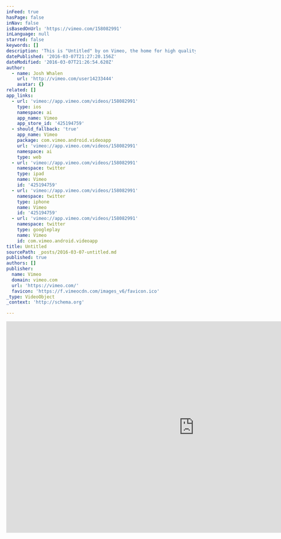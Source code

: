 ```yaml
---
inFeed: true
hasPage: false
inNav: false
isBasedOnUrl: 'https://vimeo.com/158082991'
inLanguage: null
starred: false
keywords: []
description: 'This is "Untitled" by on Vimeo, the home for high quality videos and the people who love them.'
datePublished: '2016-03-07T21:27:20.156Z'
dateModified: '2016-03-07T21:26:54.620Z'
author:
  - name: Josh Whalen
    url: 'http://vimeo.com/user14233444'
    avatar: {}
related: []
app_links:
  - url: 'vimeo://app.vimeo.com/videos/158082991'
    type: ios
    namespace: ai
    app_name: Vimeo
    app_store_id: '425194759'
  - should_fallback: 'true'
    app_name: Vimeo
    package: com.vimeo.android.videoapp
    url: 'vimeo://app.vimeo.com/videos/158082991'
    namespace: ai
    type: web
  - url: 'vimeo://app.vimeo.com/videos/158082991'
    namespace: twitter
    type: ipad
    name: Vimeo
    id: '425194759'
  - url: 'vimeo://app.vimeo.com/videos/158082991'
    namespace: twitter
    type: iphone
    name: Vimeo
    id: '425194759'
  - url: 'vimeo://app.vimeo.com/videos/158082991'
    namespace: twitter
    type: googleplay
    name: Vimeo
    id: com.vimeo.android.videoapp
title: Untitled
sourcePath: _posts/2016-03-07-untitled.md
published: true
authors: []
publisher:
  name: Vimeo
  domain: vimeo.com
  url: 'https://vimeo.com/'
  favicon: 'https://f.vimeocdn.com/images_v6/favicon.ico'
_type: VideoObject
_context: 'http://schema.org'

---
```

<iframe src="https://cdn.embedly.com/widgets/media.html?src=https%3A%2F%2Fplayer.vimeo.com%2Fvideo%2F158082991&amp;url=https%3A%2F%2Fvimeo.com%2F158082991&amp;image=http%3A%2F%2Fi.vimeocdn.com%2Fvideo%2F559492861_1280.jpg&amp;key=b7d04c9b404c499eba89ee7072e1c4f7&amp;type=text%2Fhtml&amp;schema=vimeo" width="1000" height="563" scrolling="no" frameborder="0" allowfullscreen="allowfullscreen" style=""></iframe>